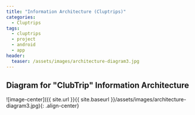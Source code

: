 ```yaml
---
title: "Information Architecture (Cluptrips)"
categories:
  - Cluptrips
tags:
  - cluptrips
  - project
  - android
  - app
header:
  teaser: /assets/images/architecture-diagram3.jpg
---
```


## Diagram for "ClubTrip" Information Architecture





![image-center]({{ site.url }}{{ site.baseurl }}/assets/images/architecture-diagram3.jpg){: .align-center}
